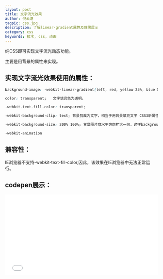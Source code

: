 ```yaml
---
layout: post
title: 文字流光效果
author: 倪云港
tagpic: css.jpg
description: 了解linear-gradient属性及效果展示
category: css
keywords: 技术, css, 动画
---
```


纯CSS即可实现文字流光动态功能。

主要是用背景的属性来实现。

## 实现文字流光效果使用的属性：
```css
background-image: -webkit-linear-gradient(left, red, yellow 25%, blue 50%, green 75%, red 100%); 渐变背景，此处为能无缝拼接的渐变 即0~100%

color: transparent;   文字填充色为透明。

-webkit-text-fill-color: transparent;    

-webkit-background-clip: text; 背景剪裁为文字，相当于用背景填充文字 CSS3新属性。

-webkit-background-size: 200% 100%; 背景图片向水平方向扩大一倍，这样background-position才有移动与变化的空间。

-webkit-animation
```
## 兼容性：

IE浏览器不支持-webkit-text-fill-color,因此，该效果在IE浏览器中无法正常运行。

## codepen展示：

<iframe height='265' scrolling='no' title='CSS文字流光效果' src='//codepen.io/niyungang/embed/oZBNxa/?height=265&theme-id=dark&default-tab=css,result&embed-version=2' frameborder='no' allowtransparency='true' allowfullscreen='true' style='width: 100%;'>See the Pen <a href='https://codepen.io/niyungang/pen/oZBNxa/'>CSS文字流光效果</a> by 倪云港 (<a href='http://codepen.io/niyungang'>@niyungang</a>) on <a href='http://codepen.io'>CodePen</a>.
</iframe>